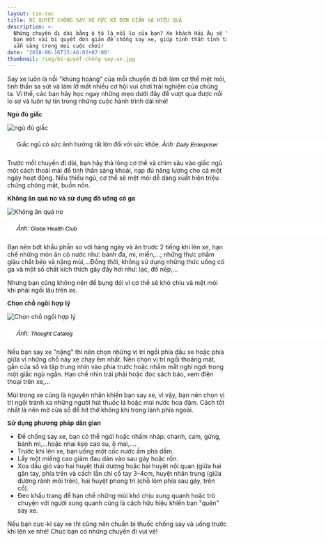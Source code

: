 ```yaml
---
layout: tin-tuc
title: BÍ QUYẾT CHỐNG SAY XE CỰC KÌ ĐƠN GIẢN VÀ HIỆU QUẢ
description: >-
  Những chuyến đi dài bằng ô tô là nỗi lo của bạn? Xe khách Hải Âu sẽ "mách" cho
  bạn một vài bí quyết đơn giản để chống say xe, giúp tinh thần tỉnh táo và luôn
  sẵn sàng trong mọi cuộc chơi!
date: '2018-06-16T15:46:02+07:00'
thumbnail: /img/bí-quyết-chống-say-xe.jpg
---
```

Say xe luôn là nỗi "khủng hoảng" của mỗi chuyến đi bởi làm cơ thể mệt mỏi, tinh thần sa sút và làm lỡ mất nhiều cơ hội vui chơi trải nghiệm của chúng ta. Vì thế, các bạn hãy học ngay những mẹo dưới đây để vượt qua được nỗi lo sợ và luôn tự tin trong những cuộc hành trình dài nhé!

<p><font face="arial, helvetica, sans-serif"><span style="font-size: 14px;"><b>Ngủ đủ giấc</b></span></font></p>

![ngủ đủ giấc](/img/ngủ-đủ-giấc.jpg)

<p style="box-sizing: border-box; margin-top: 16px; margin-bottom: 20px; padding: 5px 20px; border: 1px dashed rgb(255, 255, 255); width: 800px; background: none 0px 0px repeat scroll rgb(255, 255, 255); text-align: justify;"><font face="arial, helvetica, sans-serif"><span style="font-size: 14px;">Giấc ngủ c&oacute; sức ảnh hưởng rất lớn đối với sức khỏe<i>.&nbsp;Ảnh:<span style="background-color:#FFFFFF;"> </span></i></span></font><em><span style="font-size:14px;"><span style="font-family:arial,helvetica,sans-serif;"><a class="o5rIVb irc_hol i3724 irc_lth" data-noload="" data-ved="2ahUKEwjW7IuN6dfbAhVGFZQKHS45CGYQjB16BAgBEAQ" href="https://dailyenterpriser.com/sleep-less-might-cause-2140.html" jsaction="mousedown:irc.rl;keydown:irc.rlk" rel="noopener" style="text-decoration-line: none; color: rgb(125, 125, 125); cursor: pointer; font-family: arial, sans-serif; font-size: 13px; background-color: rgb(34, 34, 34);" tabindex="0" target="_blank"><span style="color:#000000;"><span class="irc_ho" dir="ltr" style="unicode-bidi: isolate; margin-right: -2px; padding-right: 2px;"><span style="background-color:#FFFFFF;">Daily Enterpriser</span></span></span></a></span></span></em></p>

Trước mỗi chuyến đi dài, bạn hãy thả lỏng cơ thể và chìm sâu vào giấc ngủ một cách thoải mái để tinh thần sảng khoái, nạp đủ năng lượng cho cả một ngày hoạt động. Nếu thiếu ngủ, cơ thể sẽ mệt mỏi dễ dàng xuất hiện triệu chứng chóng mặt, buồn nôn.



<p><font face="arial, helvetica, sans-serif"><span style="font-size: 14px;"><b>Kh&ocirc;ng ăn qu&aacute; no v&agrave; sử dụng đồ uống c&oacute; ga</b></span></font></p>

![Không ăn quá no](/img/eat.jpg)



<p style="box-sizing: border-box; margin-top: 16px; margin-bottom: 20px; padding: 5px 20px; border: 1px dashed rgb(255, 255, 255); width: 800px; background: none 0px 0px repeat scroll rgb(255, 255, 255); text-align: justify;"><font face="arial, helvetica, sans-serif"><span style="font-size: 14px;"><i>Ảnh:<span style="background-color:#FFFFFF;"> </span></i></span></font><span style="font-family:arial,helvetica,sans-serif;"><a class="o5rIVb irc_hol i3724 irc_lth" data-noload="" data-ved="2ahUKEwiIsYrF6tfbAhXEopQKHc_pC4sQjB16BAgBEAQ" href="http://globehealthclub.com.au/fitness/eat-eat-often/" jsaction="mousedown:irc.rl;keydown:irc.rlk" rel="noopener" style="text-decoration-line: none; color: rgb(125, 125, 125); cursor: pointer; font-family: arial, sans-serif; font-size: 13px; background-color: rgb(34, 34, 34);" tabindex="0" target="_blank"><span style="color:#000000;"><span class="irc_ho" dir="ltr" style="unicode-bidi: isolate; margin-right: -2px; padding-right: 2px;"><span style="background-color:#FFFFFF;">Globe Health Club</span></span></span></a></span></p>

Bạn nên bớt khẩu phần so với hàng ngày và ăn trước 2 tiếng khi lên xe, hạn chế những món ăn có nước như: bánh đa, mì, miến,...; những thực phẩm giàu chất béo và nặng mùi,...Đồng thời, không sử dụng những thức uống có ga và một số chất kích thích gây đầy hơi như: lạc, đồ nếp,...

Nhưng bạn cũng không nên để bụng đói vì cơ thể sẽ khó chịu và mệt mỏi khi phải ngồi lâu trên xe.

<p><font face="arial, helvetica, sans-serif"><span style="font-size: 14px;"><b>Chọn chỗ ngồi hợp l&yacute;</b></span></font></p>

![Chọn chỗ ngồi hợp lý](/img/sit.jpg)

<p style="box-sizing: border-box; margin-top: 16px; margin-bottom: 20px; padding: 5px 20px; border: 1px dashed rgb(255, 255, 255); width: 800px; background: none 0px 0px repeat scroll rgb(255, 255, 255); text-align: justify;"><font face="arial, helvetica, sans-serif"><span style="font-size: 14px;"><i>Ảnh:<span style="font-family:arial,helvetica,sans-serif;"><span style="color:#000000;"><span style="background-color:#FFFFFF;"> </span></span></span></i></span></font><em><span style="font-family:arial,helvetica,sans-serif;"><a class="o5rIVb irc_hol i3724 irc_lth" data-noload="" data-ved="2ahUKEwjFvtPs69fbAhWGjJQKHSeFCnYQjB16BAgBEAQ" href="https://thoughtcatalog.com/stefanie-mandel/2014/03/the-20-people-you-really-dont-want-to-sit-next-to-on-a-long-bus-ride/" jsaction="mousedown:irc.rl;keydown:irc.rlk" rel="noopener" style="text-decoration-line: none; color: rgb(125, 125, 125); cursor: pointer; font-family: arial, sans-serif; font-size: 13px; background-color: rgb(34, 34, 34);" tabindex="0" target="_blank"><span style="color:#000000;"><span class="irc_ho" dir="ltr" style="unicode-bidi: isolate; margin-right: -2px; padding-right: 2px;"><span style="background-color:#FFFFFF;">Thought Catalog</span></span></span></a></span></em></p>

Nếu bạn say xe "nặng" thì nên chọn những vị trí ngồi phía đầu xe hoặc phía giữa vì những chỗ này xe chạy êm nhất. Nên chọn vị trí ngồi thoáng mát, gần cửa sổ và tập trung nhìn vào phía trước hoặc nhắm mắt nghỉ ngơi trong một giấc ngủ ngắn. Hạn chế nhìn trái phải hoặc đọc sách báo, xem điện thoại trên xe,...

Mùi trong xe cũng là nguyên nhân khiến bạn say xe, vì vậy, bạn nên chọn vị trí ngồi tránh xa những người hút thuốc lá hoặc mùi nước hoa đậm. Cách tốt nhất là nên mở cửa sổ để hít thở không khí trong lành phía ngoài.



<p><font face="arial, helvetica, sans-serif"><span style="font-size: 14px;"><b>Sử dụng phương ph&aacute;p d&acirc;n gian&nbsp;</b></span></font></p>

* Để chống say xe, bạn có thể ngửi hoặc nhấm nháp: chanh, cam, gừng, bánh mì,...hoặc nhai kẹo cao su, ô mai,....
* Trước khi lên xe, bạn uống một cốc nước ấm pha dấm.
* Lấy một miếng cao giảm đau dán vào sau gáy hoặc rốn.
* Xoa dầu gió vào hai huyệt thái dương hoặc hai huyệt nội quan (giữa hai gân tay, phía trên và cách lằn chỉ cổ tay 3-4cm, huyệt nhân trung (giữa đường rãnh môi trên), hai huyệt phong trì (chỗ lõm phía sau gáy, trên cổ).
* Đeo khẩu trang để hạn chế những mùi khó chịu xung quanh hoặc trò chuyện với người xung quanh cũng là cách hữu hiệu khiến bạn "quên" say xe.

Nếu bạn cực-kì say xe thì cũng nên chuẩn bị thuốc chống say và uống trước khi lên xe nhé! Chúc bạn có những chuyến đi vui vẻ!
